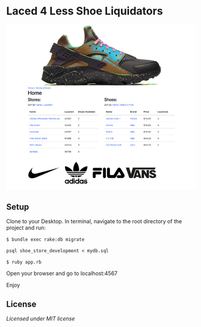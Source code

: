 <!--Your documentation is complete when someone can use your module without ever having to look at its code. This is very important. This makes it possible for you to separate your module's documented interface from its internal implementation (guts). This is good because it means that you are free to change the module's internals as long as the interface remains the same.

Remember: the documentation, not the code, defines what a module does. -- Ken Williams-->

# Laced 4 Less Shoe Liquidators

![screenshot](/public/img/screenshot.png)

## Setup

Clone to your Desktop.
In terminal, navigate to the root directory of the project and run:

```
$ bundle exec rake:db migrate
```

```
psql shoe_store_development < mydb.sql
```

```
$ ruby app.rb
```


Open your browser and go to localhost:4567

Enjoy


## License

*Licensed under MIT license*
